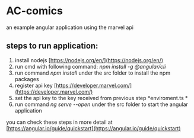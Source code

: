 # AC-comics
an example angular application using the marvel api

## steps to run application:
1. install nodejs
[https://nodejs.org/en/](https://nodejs.org/en/)
2. run cmd with following command: 
*npm install -g @angular/cli*
3. run command *npm install* under the src folder to install the npm packages
4. register api key [https://developer.marvel.com/](https://developer.marvel.com/)
5. set the api key to the key received from previous step *enviroment.ts *
6. run command *ng serve --open* under the src folder to start the angular application

you can check these steps in more detail at [https://angular.io/guide/quickstart](https://angular.io/guide/quickstart)
